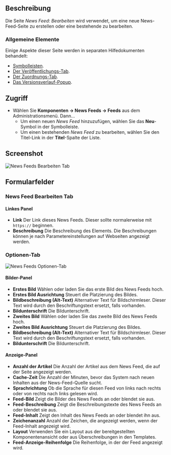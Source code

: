 <!-- Filename: Help4.x:News_Feeds:_New_or_Edit / Display title: News Feeds: Bearbeiten -->

## Beschreibung

Die Seite *News Feed: Bearbeiten* wird verwendet, um eine neue News-Feed-Seite zu erstellen oder eine bestehende zu bearbeiten.

### Allgemeine Elemente

Einige Aspekte dieser Seite werden in separaten Hilfedokumenten behandelt:

* [Symbolleisten](jdocmanual?article=help/common-elements/toolbars).
* [Der Veröffentlichungs-Tab](jdocmanual?article=help/common-elements/edit-publishing).
* [Der Zuordnungs-Tab](jdocmanual?article=help/common-elements/edit-associations).
* [Das Versionsverlauf-Popup](jdocmanual?article=help/common-elements/edit-version-history).

## Zugriff

- Wählen Sie **Komponenten → News Feeds → Feeds** aus dem Administrationsmenü. Dann...
  - Um einen neuen *News Feed* hinzuzufügen, wählen Sie das **Neu**-Symbol in der Symbolleiste.
  - Um einen bestehenden *News Feed* zu bearbeiten, wählen Sie den Titel-Link in der **Titel**-Spalte der Liste.

## Screenshot

![News Feeds Bearbeiten Tab](../../../de/images/news-feeds/news-feeds-edit-tab.png)

## Formularfelder

### News Feed Bearbeiten Tab

#### Linkes Panel

- **Link** Der Link dieses News Feeds. Dieser sollte normalerweise mit `https://` beginnen.
- **Beschreibung** Die Beschreibung des Elements. Die Beschreibungen können je nach Parametereinstellungen auf Webseiten angezeigt werden.

### Optionen-Tab

![News Feeds Optionen-Tab](../../../de/images/news-feeds/news-feeds-options-tab.png)

#### Bilder-Panel

- **Erstes Bild** Wählen oder laden Sie das erste Bild des News Feeds hoch.
- **Erstes Bild Ausrichtung** Steuert die Platzierung des Bildes.
- **Bildbeschreibung (Alt-Text)** Alternativer Text für Bildschirmleser. Dieser Text wird durch den Beschriftungstext ersetzt, falls vorhanden.
- **Bildunterschrift** Die Bildunterschrift.
- **Zweites Bild** Wählen oder laden Sie das zweite Bild des News Feeds hoch.
- **Zweites Bild Ausrichtung** Steuert die Platzierung des Bildes.
- **Bildbeschreibung (Alt-Text)** Alternativer Text für Bildschirmleser. Dieser Text wird durch den Beschriftungstext ersetzt, falls vorhanden.
- **Bildunterschrift** Die Bildunterschrift.

#### Anzeige-Panel

- **Anzahl der Artikel** Die Anzahl der Artikel aus dem News Feed, die auf der Seite angezeigt werden.
- **Cache-Zeit** Die Anzahl der Minuten, bevor das System nach neuen Inhalten aus der News-Feed-Quelle sucht.
- **Sprachrichtung** Ob die Sprache für diesen Feed von links nach rechts oder von rechts nach links gelesen wird.
- **Feed-Bild** Zeigt die Bilder des News Feeds an oder blendet sie aus.
- **Feed-Beschreibung** Zeigt die Beschreibungstexte des News Feeds an oder blendet sie aus.
- **Feed-Inhalt** Zeigt den Inhalt des News Feeds an oder blendet ihn aus.
- **Zeichenanzahl** Anzahl der Zeichen, die angezeigt werden, wenn der Feed-Inhalt angezeigt wird.
- **Layout** Verwenden Sie ein Layout aus der bereitgestellten Komponentenansicht oder aus Überschreibungen in den Templates.
- **Feed-Anzeige-Reihenfolge** Die Reihenfolge, in der der Feed angezeigt wird.
